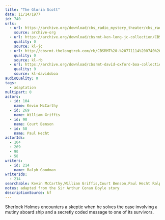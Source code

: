 ```yaml
---
title: "The Gloria Scott"
date: 11/14/1977
id: 740
urls: 
  - url: https://archive.org/download/cbs_radio_mystery_theater/cbs_radio_mystery_theater-0701-0750.zip/cbs_radio_mystery_theater-0701-0750%2Fcbsrmt_0740_the_gloria_scott.mp3
    source: archive-org
  - url: https://archive.org/download/cbsrmt-ken-long-jc-collection/CBSRMT - 771114 0740 Gloria Scott vbr na_jc.mp3
    quality: 0
    source: kl-jc
  - url: http://cbsrmt.thelongtrek.com/rb/CBSRMT%20-%20771114%200740%20The%20Gloria%20Scott_WLNH-FM_rb.mp3
    quality: 0
    source: kl-rb
  - url: https://archive.org/download/cbsrmt-david-oxford-boa-collection/CBSRMT-771114-0740-The-Gloria-Scott-(128-48)_WBBM-JE-{BoA}.mp3
    quality: 0
    source: kl-davidoboa
audioQuality: 0
tags: 
  - adaptation
multipart: 0
actors:  
  - id: 104
    name: Kevin McCarthy  
  - id: 269
    name: William Griffis  
  - id: 90
    name: Court Benson  
  - id: 58
    name: Paul Hecht
actorIds:  
  - 104  
  - 269  
  - 90  
  - 58
writers:  
  - id: 214
    name: Ralph Goodman
writerIds:  
  - 214
searchable: Kevin McCarthy,William Griffis,Court Benson,Paul Hecht Ralph Goodman
notes: adapted from the Sir Arthur Conan Doyle story
descriptionSource: kf
---
```

Sherlock Holmes encounters a skeptic when he solves the case involving a mutiny aboard ship and a secretly coded message to one of its survivors.